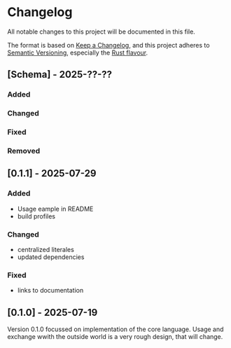 # Changelog

All notable changes to this project will be documented in this file.

The format is based on [Keep a Changelog](https://keepachangelog.com/en/1.0.0/),
and this project adheres to [Semantic Versioning](https://semver.org/spec/v2.0.0.html),
especially the [Rust flavour](https://doc.rust-lang.org/cargo/reference/semver.html).

## [Schema] - 2025-??-??

### Added

### Changed

### Fixed

### Removed

## [0.1.1] - 2025-07-29

### Added
- Usage eample in README
- build profiles

### Changed
- centralized literales
- updated dependencies

### Fixed
- links to documentation

## [0.1.0] - 2025-07-19

Version 0.1.0 focussed on implementation of the core language.
Usage and exchange wwith the outside world is a very rough design, that will change.
